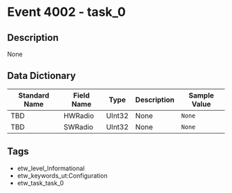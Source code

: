 # Event 4002 - task_0

## Description
None

## Data Dictionary
|Standard Name|Field Name|Type|Description|Sample Value|
|---|---|---|---|---|
|TBD|HWRadio|UInt32|None|`None`|
|TBD|SWRadio|UInt32|None|`None`|

## Tags
* etw_level_Informational
* etw_keywords_ut:Configuration
* etw_task_task_0